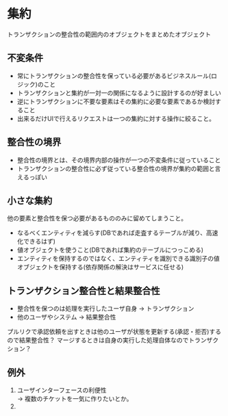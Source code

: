 # 集約
トランザクションの整合性の範囲内のオブジェクトをまとめたオブジェクト

## 不変条件
* 常にトランザクションの整合性を保っている必要があるビジネスルール(ロジック)のこと
* トランザクションと集約が一対一の関係になるように設計するのが好ましい
* 逆にトランザクションに不要な要素はその集約に必要な要素であるか検討すること
* 出来るだけUIで行えるリクエストは一つの集約に対する操作に絞ること。

## 整合性の境界
* 整合性の境界とは、その境界内部の操作が一つの不変条件に従っていること
* トランザクションの整合性に必ず従っている整合性の境界が集約の範囲と言えるっぽい

## 小さな集約
他の要素と整合性を保つ必要があるもののみに留めてしまうこと。
* なるべくエンティティを減らす(DBであれば走査するテーブルが減り、高速化できるはず)
* 値オブジェクトを使うこと(DBであれば集約のテーブルにつっこめる)
* エンティティを保持するのではなく、エンティティを識別できる識別子の値オブジェクトを保持する(依存関係の解決はサービスに任せる)

## トランザクション整合性と結果整合性
* 整合性を保つのは処理を実行したユーザ自身 -> トランザクション
* 他のユーザやシステム -> 結果整合性

プルリクで承認依頼を出すときは他のユーザが状態を更新する(承認・拒否)するので結果整合性？
マージするときは自身の実行した処理自体なのでトランザクション？

## 例外
1. ユーザインターフェースの利便性  
    -> 複数のチケットを一気に作りたいとか。
1. 